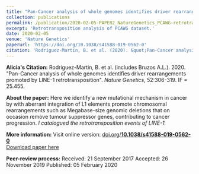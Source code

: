 ```yaml
---
title: "Pan-Cancer analysis of whole genomes identifies driver rearrangements promoted by LINE-1 retrotransposition"
collection: publications
permalink: /publication/2020-02-05-PAPER2_NatureGenetics_PCAWG-retrotransposition
excerpt: 'Retrotransposition analysis of PCAWG dataset.'
date: 2020-02-05
venue: 'Nature Genetics'
paperurl: 'https://doi.org/10.1038/s41588-019-0562-0'
citation: 'Rodriguez-Martin, B. et al. (2020). &quot;Pan-Cancer analysis of whole genomes identifies driver rearrangements promoted by LINE-1 retrotransposition.&quot; <i>Nature Genetics</i>. 52:306-319.'
---
```


**Alicia's Citation:**
Rodriguez-Martin, B. et al. (includes Bruzos A.L.). 2020. "Pan-Cancer analysis of whole genomes identifies driver rearrangements promoted by LINE-1 retrotransposition". <i>Nature Genetics</i>, 52:306-319. IF = 25.455.

**About the paper:**
Here we identify a new mutational mechanism in cancer by with aberrant integration of L1 elements promote chromosomal rearrangements such as Megabase-size genomic deletions that on occasion remove tumour suppressor genes, contributing to cancer progression. *I catalogued the retrotransposition events of LINE-1.*  

**More information:**
Visit online version: [doi.org/**10.1038/s41588-019-0562-0**](https://doi.org/10.1038/s41588-019-0562-0)  
[Download paper here](https://ALBruzos.github.io/files/2020-02-05-PAPER_NatureGenetics_PCAWG-retrotransposition.pdf)

**Peer-review process:**
Received: 21 September 2017
Accepted: 26 November 2019
Published: 05 February 2020  
